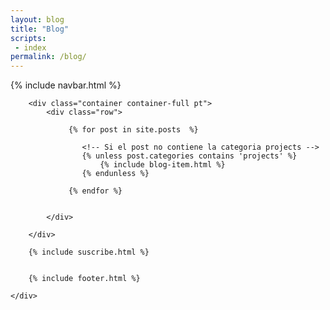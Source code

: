 ```yaml
---
layout: blog
title: "Blog"
scripts:
 - index
permalink: /blog/
---
```


<body itemscope="" itemtype="http://schema.org/Blog">
	<div class="container-background">
	    {% include navbar.html %}

		<div class="container container-full pt">
			<div class="row">				

			     {% for post in site.posts  %}		     

			     	<!-- Si el post no contiene la categoria projects -->
			     	{% unless post.categories contains 'projects' %}
						{% include blog-item.html %}
			     	{% endunless %}		     	

				 {% endfor %}


			</div>				

		</div>
		
		{% include suscribe.html %}
		
		
	  	{% include footer.html %}
		
	</div>
</body>
